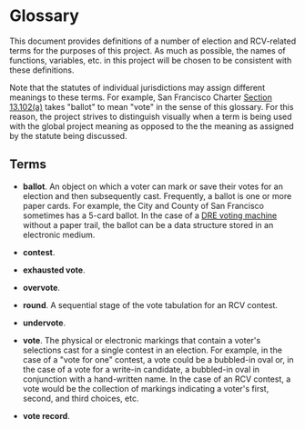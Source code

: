 Glossary
========

This document provides definitions of a number of election and RCV-related
terms for the purposes of this project.  As much as possible, the names
of functions, variables, etc. in this project will be chosen to be
consistent with these definitions.

Note that the statutes of individual jurisdictions may assign different
meanings to these terms.  For example, San Francisco Charter
[Section 13.102(a)][SF_Charter_13_102_a] takes "ballot" to mean "vote"
in the sense of this glossary.  For this reason, the project strives to
distinguish visually when a term is being used with the global project
meaning as opposed to the the meaning as assigned by the statute being
discussed.


Terms
-----

* **ballot**.  An object on which a voter can mark or save their votes
  for an election and then subsequently cast.  Frequently, a ballot is one
  or more paper cards.  For example, the City and County of San Francisco
  sometimes has a 5-card ballot.  In the case of a
  [DRE voting machine][DRE_voting_machine] without a paper trail, the ballot
  can be a data structure stored in an electronic medium.

* **contest**.

* **exhausted vote**.

* **overvote**.

* **round**.  A sequential stage of the vote tabulation for an RCV contest.

* **undervote**.

* **vote**.  The physical or electronic markings that contain a
  voter's selections cast for a single contest in an election.  For example,
  in the case of a "vote for one" contest, a vote could be a bubbled-in
  oval or, in the case of a vote for a write-in candidate, a bubbled-in
  oval in conjunction with a hand-written name.  In the case of an RCV
  contest, a vote would be the collection of markings indicating a voter's
  first, second, and third choices, etc.

* **vote record**.


[DRE_voting_machine]: https://en.wikipedia.org/wiki/DRE_voting_machine
[SF_Charter_13_102_a]: ../statutes/san_francisco.txt#L11
